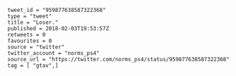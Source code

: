 ```
tweet_id = "959877638587322368"
type = "tweet"
title = "Loser."
published = 2018-02-03T19:53:57Z
retweets = 0
favourites = 0
source = "twitter"
twitter_account = "norms_ps4"
source_url = "https://twitter.com/norms_ps4/status/959877638587322368"
tag = [ "gtav",]
```

<p class='image'><img src='http://mnf.m17s.net/2018/02/03/DVIrnzjXcAAQfox.jpg' alt=''></p>

